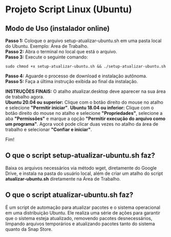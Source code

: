 # Projeto Script Linux (Ubuntu)

## Modo de Uso (instalador online)

**Passo 1:** Coloque o arquivo setup-atualizar-ubuntu.sh em uma pasta local do Ubuntu. Exemplo: Área de Trabalho.  
**Passo 2:** Abra o terminal no local que está o arquivo.  
**Passo 3:** Execute o seguinte comando:  

    sudo chmod +x setup-atualizar-ubuntu.sh && ./setup-atualizar-ubuntu.sh
  
**Passo 4:** Aguarde o processo de download e instalação autônoma.  
**Passo 5:** Faça a última instrução exibida ao final da instalação.  

**INSTRUÇÕES FINAIS:** O atalho atualizar.desktop deve aparecer na sua área de trabalho agora.  
**Ubuntu 20.04 ou superior:** Clique com o botão direito do mouse no atalho e selecione **"Permitir iniciar"**.
**Ubuntu 18.04 ou inferior:** Clique com o botão direito do mouse no atalho e selecione **"Propriedades"**, selecione a aba **"Permissões"** e marque a opção **"Permitir execução do arquivo como um programa"**. Agora você pode clicar duas vezes no atalho da área de trabalho e selecionar **"Confiar e iniciar"**.

Fim!

## O que o script setup-atualizar-ubuntu.sh faz?

Baixa os arquivos necessários via método wget, diretamente do Google Drive, e instala na pasta do usuário local, além de criar um atalho do script **atualizar-ubuntu.sh** diretamente na Área de Trabalho.

## O que o script atualizar-ubuntu.sh faz?

É um script de automação para atualizar pacotes e o sistema operacional em uma distribuição Ubuntu. Ele realiza uma série de ações para garantir que o sistema esteja atualizado, removendo pacotes desnecessários, limpando arquivos temporários e atualizando pacotes tanto do sistema quanto da Snap Store.  

